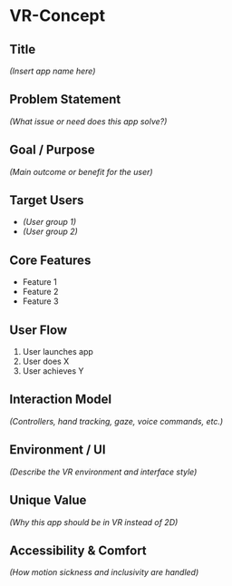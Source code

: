 # VR-Concept

## Title
*(Insert app name here)*

## Problem Statement
*(What issue or need does this app solve?)*

## Goal / Purpose
*(Main outcome or benefit for the user)*

## Target Users
- *(User group 1)*
- *(User group 2)*

## Core Features
- Feature 1
- Feature 2
- Feature 3

## User Flow
1. User launches app
2. User does X
3. User achieves Y

## Interaction Model
*(Controllers, hand tracking, gaze, voice commands, etc.)*

## Environment / UI
*(Describe the VR environment and interface style)*

## Unique Value
*(Why this app should be in VR instead of 2D)*

## Accessibility & Comfort
*(How motion sickness and inclusivity are handled)*
